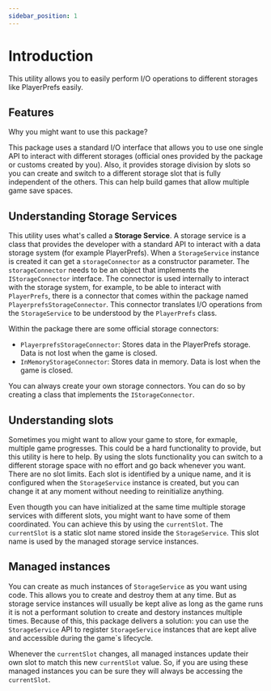 ```yaml
---
sidebar_position: 1
---
```


# Introduction

This utility allows you to easily perform I/O operations to different storages like PlayerPrefs easily.

## Features

Why you might want to use this package?

This package uses a standard I/O interface that allows you to use one single API to interact with different storages (official ones provided by the package or customs created by you). Also, it provides storage division by slots so you can create and switch to a different storage slot that is fully independent of the others. This can help build games that allow multiple game save spaces.

## Understanding Storage Services

This utility uses what's called a **Storage Service**. A storage service is a class that provides the developer with a standard API to interact with a data storage system (for example PlayerPrefs).
When a `StorageService` instance is created it can get a `storageConnector` as a constructor parameter. The `storageConnector` needs to be an object that implements the `IStorageConnector` interface. The connector is used internally to interact with the storage system, for example, to be able to interact with `PlayerPrefs`, there is a connector that comes within the package named `PlayerprefsStorageConnector`. This connector translates I/O operations from the `StorageService` to be understood by the `PlayerPrefs` class.

Within the package there are some official storage connectors:

- `PlayerprefsStorageConnector`: Stores data in the PlayerPrefs storage. Data is not lost when the game is closed.
- `InMemoryStorageConnector`: Stores data in memory. Data is lost when the game is closed.

You can always create your own storage connectors. You can do so by creating a class that implements the `IStorageConnector`.

## Understanding slots

Sometimes you might want to allow your game to store, for exmaple, multiple game progresses. This could be a hard functionality to provide, but this utility is here to help.
By using the slots functionality you can switch to a different storage space with no effort and go back whenever you want. There are no slot limits.
Each slot is identified by a unique name, and it is configured when the `StorageService` instance is created, but you can change it at any moment without needing to reinitialize anything.

Even thougth you can have initialized at the same time multiple storage services with different slots, you might want to have some of them coordinated. You can achieve this by using the `currentSlot`. The `currentSlot` is a static slot name stored inside the `StorageService`. This slot name is used by the managed storage service instances.

## Managed instances

You can create as much instances of `StorageService` as you want using code. This allows you to create and destroy them at any time. But as storage service instances will usually be kept alive as long as the game runs it is not a performant solution to create and destory instances multiple times.
Because of this, this package delivers a solution: you can use the `StorageService` API to register `StorageService` instances that are kept alive and accessible during the game`s lifecycle.

Whenever the `currentSlot` changes, all managed instances update their own slot to match this new `currentSlot` value. So, if you are using these managed instances you can be sure they will always be accessing the `currentSlot`.
